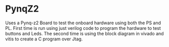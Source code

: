 # PynqZ2
Uses a Pynq-z2 Board to test the onboard hardware using  both the PS and PL. First time is run using just verilog code to program the hardware to test buttons and Leds. The second time is using the block diagram in vivado and vitis to create a C program over Jtag.
